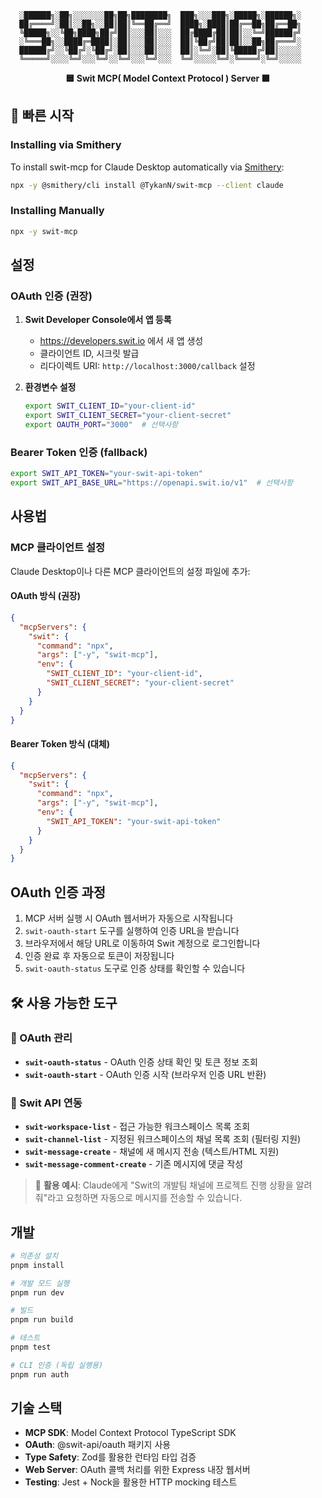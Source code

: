```
  ░██████╗░██╗░░░░░░░██╗██╗████████╗  ███╗░░░███╗░█████╗░██████╗░
  ██╔════╝░██║░░██╗░░██║██║╚══██╔══╝  ████╗░████║██╔══██╗██╔══██╗
  ╚█████╗░░╚██╗████╗██╔╝██║░░░██║░░░  ██╔████╔██║██║░░╚═╝██████╔╝
  ░╚═══██╗░░████╔═████║░██║░░░██║░░░  ██║╚██╔╝██║██║░░██╗██╔═══╝░
  ██████╔╝░░╚██╔╝░╚██╔╝░██║░░░██║░░░  ██║░╚═╝░██║╚█████╔╝██║░░░░░
  ╚═════╝░░░░╚═╝░░░╚═╝░░╚═╝░░░╚═╝░░░  ╚═╝░░░░░╚═╝░╚════╝░╚═╝░░░░░
```

<div align="center">
  <strong>🟦 Swit MCP( Model Context Protocol ) Server 🟧</strong>
</div>

## 🚀 빠른 시작

### Installing via Smithery

To install swit-mcp for Claude Desktop automatically via [Smithery](https://smithery.ai/server/@TykanN/swit-mcp):

```bash
npx -y @smithery/cli install @TykanN/swit-mcp --client claude
```

### Installing Manually
```bash
npx -y swit-mcp
```

## 설정

### OAuth 인증 (권장)

1. **Swit Developer Console에서 앱 등록**
   - https://developers.swit.io 에서 새 앱 생성
   - 클라이언트 ID, 시크릿 발급
   - 리다이렉트 URI: `http://localhost:3000/callback` 설정

2. **환경변수 설정**
   ```bash
   export SWIT_CLIENT_ID="your-client-id"
   export SWIT_CLIENT_SECRET="your-client-secret"
   export OAUTH_PORT="3000"  # 선택사항
   ```

### Bearer Token 인증 (fallback)

```bash
export SWIT_API_TOKEN="your-swit-api-token"
export SWIT_API_BASE_URL="https://openapi.swit.io/v1"  # 선택사항
```

## 사용법

### MCP 클라이언트 설정

Claude Desktop이나 다른 MCP 클라이언트의 설정 파일에 추가:

#### OAuth 방식 (권장)

```json
{
  "mcpServers": {
    "swit": {
      "command": "npx",
      "args": ["-y", "swit-mcp"],
      "env": {
        "SWIT_CLIENT_ID": "your-client-id",
        "SWIT_CLIENT_SECRET": "your-client-secret"
      }
    }
  }
}
```

#### Bearer Token 방식 (대체)

```json
{
  "mcpServers": {
    "swit": {
      "command": "npx",
      "args": ["-y", "swit-mcp"],
      "env": {
        "SWIT_API_TOKEN": "your-swit-api-token"
      }
    }
  }
}
```

## OAuth 인증 과정

1. MCP 서버 실행 시 OAuth 웹서버가 자동으로 시작됩니다
2. `swit-oauth-start` 도구를 실행하여 인증 URL을 받습니다
3. 브라우저에서 해당 URL로 이동하여 Swit 계정으로 로그인합니다
4. 인증 완료 후 자동으로 토큰이 저장됩니다
5. `swit-oauth-status` 도구로 인증 상태를 확인할 수 있습니다

## 🛠️ 사용 가능한 도구

### 🔐 OAuth 관리

- **`swit-oauth-status`** - OAuth 인증 상태 확인 및 토큰 정보 조회
- **`swit-oauth-start`** - OAuth 인증 시작 (브라우저 인증 URL 반환)

### 💼 Swit API 연동

- **`swit-workspace-list`** - 접근 가능한 워크스페이스 목록 조회
- **`swit-channel-list`** - 지정된 워크스페이스의 채널 목록 조회 (필터링 지원)
- **`swit-message-create`** - 채널에 새 메시지 전송 (텍스트/HTML 지원)
- **`swit-message-comment-create`** - 기존 메시지에 댓글 작성

> 🎯 **활용 예시**: Claude에게 "Swit의 개발팀 채널에 프로젝트 진행 상황을 알려줘"라고 요청하면 자동으로 메시지를 전송할 수 있습니다.

## 개발

```bash
# 의존성 설치
pnpm install

# 개발 모드 실행
pnpm run dev

# 빌드
pnpm run build

# 테스트
pnpm test

# CLI 인증 (독립 실행용)
pnpm run auth
```

## 기술 스택

- **MCP SDK**: Model Context Protocol TypeScript SDK
- **OAuth**: @swit-api/oauth 패키지 사용
- **Type Safety**: Zod를 활용한 런타임 타입 검증
- **Web Server**: OAuth 콜백 처리를 위한 Express 내장 웹서버
- **Testing**: Jest + Nock을 활용한 HTTP mocking 테스트
```
